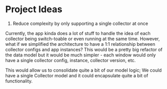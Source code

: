 # Project Ideas

1. Reduce complexity by only supporting a single collector at once

Currently, the app kinda does a lot of stuff to handle the idea of each collector being switch-toable or even running at the same time. However, what if we simplified the 
architecture to have a 1:1 relationship between collector configs and app instances? This would be a pretty big refactor of the data model but it would be much simpler - each 
window would only have a single collector config, instance, collector version, etc. 

This would allow us to consolidate quite a bit of our model logic; We could have a single Collector model and it could encapsulate quite a bit of functionality.
